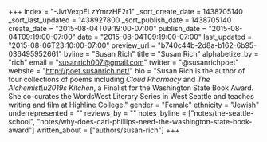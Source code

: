 +++
index = "-JvtVexpELzYmrzHF2r1"
_sort_create_date = 1438705140
_sort_last_updated = 1438927800
_sort_publish_date = 1438705140
create_date = "2015-08-04T09:19:00-07:00"
publish_date = "2015-08-04T09:19:00-07:00"
date = "2015-08-04T09:19:00-07:00"
last_updated = "2015-08-06T23:10:00-07:00"
preview_url = "b740c44b-2d8a-b162-6b95-036495952661"
byline = "Susan Rich"
title = "Susan Rich"
alphabetize_by = "rich"
email = "susanrich007@gmail.com"
twitter = "@susanrichpoet"
website = "http://poet.susanrich.net/"
bio = "Susan Rich is the author of four collections of poems including *Cloud Pharmacy* and *The Alchemist\u2019s Kitchen*, a Finalist for the Washington State Book Award. She co-curates the WordsWest Literary Series in West Seattle and teaches writing and film at Highline College."
gender = "Female"
ethnicity = "Jewish"
underrepresented = ""
reviews_by = ""
notes_byline = ["notes/the-seattle-school", "notes/why-does-carl-phillips-need-the-washington-state-book-award"]
written_about = ["authors/susan-rich"]
+++

